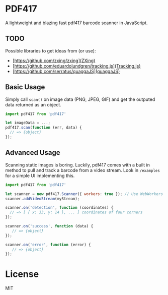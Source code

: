 # PDF417

A lightweight and blazing fast pdf417 barcode scanner in JavaScript.

## TODO

Possible libraries to get ideas from (or use):

 - [https://github.com/zxing/zxing](ZXing)
 - [https://github.com/eduardolundgren/tracking.js](Tracking.js)
 - [https://github.com/serratus/quaggaJS](quaggaJS)


## Basic Usage

Simply call `scan()` on image data (PNG, JPEG, GIF) and get the outputed data returned as an object.


```javascript
import pdf417 from 'pdf417'

let imageData = ...;
pdf417.scan(function (err, data) {
  // => {object}
});
```

## Advanced Usage

Scanning static images is boring. Luckily, pdf417 comes with a built in method to pull and track a barcode from a video stream. Look in `/examples` for a simple UI implementing this.

```javascript
import pdf417 from 'pdf417'

let scanner = new pdf417.Scanner({ workers: true }); // Use WebWorkers if available
scanner.addVideoStream(myStream);

scanner.on('detection', function (coordinates) {
  // => [ { x: 33, y: 14 }, ... ] coordinates of four corners
});

scanner.on('success', function (data) {
   // => {object}
});

scanner.on('error', function (error) {
   // => {object}
});

```

# License
MIT
